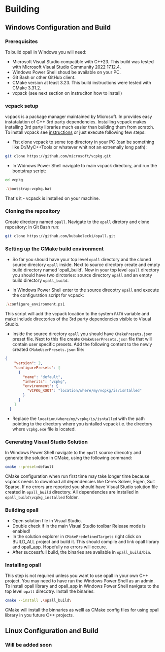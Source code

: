 # Building
## Windows Configuration and Build
### Prerequisites
To build opall in Windows you will need:
- Microsoft Visual Studio compatible with C++23. This build was tested with Microsoft Visual Studio Community 2022 17.12.4.
- Windows Power Shell shoud be available on your PC.
- Git Bash or other GitHub client.
- CMake version at least 3.23. This build instructions were tested with CMake 3.31.2.
- vcpack (see next section on instruciton how to install)
### vcpack setup
vcpack is a package manager maintained by Microsoft. In provides easy instatalation of C++ 3rd party dependencies. Installing vcpack makes installing 3rd party libraries much easier than building them from scratch.
To install vcpack see [instructions](https://learn.microsoft.com/en-us/vcpkg/get_started/get-started?pivots=shell-powershell) or just execute following few steps:
- Fist clone vcpack to some top directory in your PC (can be something like D:/MyC++Tools or whatever whit not an extremally long path):
  
```bash
git clone https://github.com/microsoft/vcpkg.git
```
  
- In Widnows Power Shell navigate to main vcpack directory, and run the bootstrap script:

```bash
cd vcpkg
```
```bash
.\bootstrap-vcpkg.bat
```
That's it - vcpack is installed on your machine.
  
### Cloning the repository
Create directory named `opall`. Navigate to the `opall` diretory and clone repository: In Git Bash run:
```bash
git clone https://github.com/kubakolecki/opall.git
```

### Setting up the CMake build environment
- So far you should have your top level `opall` directory and the cloned source directory `opall` inside. Next to source directory create and empty
build directory named 'opall_build'. Now in your top level `opall` directory you should have two dirctories: source directory `opall` and an empty build directory `opall_build`.

- In Windows Power Shell enter to the source direcotry `opall` and execute the configuration script for vcpack:
```bash
.\configure_environment.ps1
```
This script will add the vcpack location to the system `PATH` variable and make include directories of the 3rd party dependencies visible to Visual Studio.

- Inside the source directory `opall` you should have `CMakePresets.json` preset file. Next to this file create `CMakeUserPresets.json` file that will contain user specific presets.
Add the following content to the newly created `CMakeUserPresets.json` file:

```json
{
    "version": 2,
    "configurePresets": [
      {
        "name": "default",
        "inherits": "vcpkg",
        "environment": {
          "VCPKG_ROOT": "location/where/my/vcpkg/is/isntalled"
        }
      }
    ]
  }
```
- Replace the `location/where/my/vcpkg/is/isntalled` with the path pointing to the directory where you isntalled vcpack i.e. the directory where `vcpkg.exe` file is located.

### Generating Visual Studio Solution
In Windows Power Shell navigate to the `opall` source direcotry and generate the solution in CMake, using the following command:
```bash
cmake --preset=default
```
CMake configuration when run first time may take longer time because vcpack needs to download all dependencies like Ceres Solver, Eigen, Suit Sparse.
If no errors are reported you should have Visual Studio solution file created in `opall_build` directory. All dependencies are installed in `opall_build\vcpkg_installed` folder.
### Building opall
- Open solution file in Visual Studio.
- Double check if in the main Visual Studio toolbar Release mode is enabled!
- In the solution explorer in `CMakePredefinedTargets` right click on BUILD_ALL project and build it.
This should compile and link opall library and opall_app. Hopefully no errors will occure.
- After successfull build, the binaries are available in `opall_build/bin`.
### Installing opall
This step is not required unless you want to use opall in your own C++ project. You may need to have run the Windows Power Shell as an admin. To install opall library and opall_app in Windows Power Shell navigate to the top level `opall` direcotry.
Install the binaries:
```bash
cmake --install .\opall_build\
```
CMake will install the binnaries as welll as CMake config files for using opall library in you future C++ projects.
## Linux Configuration and Build
### Will be added soon
